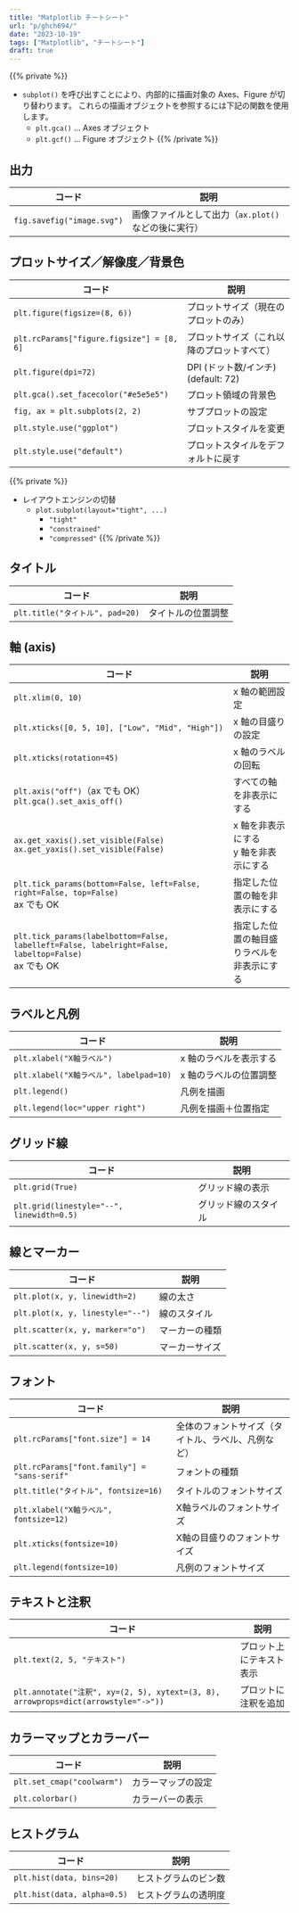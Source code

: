 ```yaml
---
title: "Matplotlib チートシート"
url: "p/ghch694/"
date: "2023-10-19"
tags: ["Matplotlib", "チートシート"]
draft: true
---
```


{{% private %}}
- `subplot()` を呼び出すことにより、内部的に描画対象の Axes、Figure が切り替わります。
これらの描画オブジェクトを参照するには下記の関数を使用します。
  - `plt.gca()` ... Axes オブジェクト
  - `plt.gcf()` ... Figure オブジェクト
{{% /private %}}


出力
----

| コード | 説明 |
| ---- | ---- |
| `fig.savefig("image.svg")` | 画像ファイルとして出力（`ax.plot()` などの後に実行） |


プロットサイズ／解像度／背景色
----

| コード | 説明 |
| ---- | ---- |
| `plt.figure(figsize=(8, 6))` | プロットサイズ（現在のプロットのみ） |
| `plt.rcParams["figure.figsize"] = [8, 6]` | プロットサイズ（これ以降のプロットすべて） |
| `plt.figure(dpi=72)` | DPI (ドット数/インチ) (default: 72) |
| `plt.gca().set_facecolor("#e5e5e5")` | プロット領域の背景色 |
| `fig, ax = plt.subplots(2, 2)` | サブプロットの設定 |
| `plt.style.use("ggplot")` | プロットスタイルを変更 |
| `plt.style.use("default")` | プロットスタイルをデフォルトに戻す |

{{% private %}}
- レイアウトエンジンの切替
  - `plot.subplot(layout="tight", ...)`
    - `"tight"`
    - `"constrained"`
    - `"compressed"`
{{% /private %}}


タイトル
----

| コード | 説明 |
| ---- | ---- |
| `plt.title("タイトル", pad=20)` | タイトルの位置調整 |


軸 (axis)
----

| コード | 説明 |
| ---- | ---- |
| `plt.xlim(0, 10)` | x 軸の範囲設定 |
| `plt.xticks([0, 5, 10], ["Low", "Mid", "High"])` | x 軸の目盛りの設定 |
| `plt.xticks(rotation=45)` | x 軸のラベルの回転 |
| `plt.axis("off")`（ax でも OK）<br/>`plt.gca().set_axis_off()` | すべての軸を非表示にする |
| `ax.get_xaxis().set_visible(False)`<br/>`ax.get_yaxis().set_visible(False)` | x 軸を非表示にする<br/>y 軸を非表示にする |
| `plt.tick_params(bottom=False, left=False, right=False, top=False)`<br/>ax でも OK | 指定した位置の軸を非表示にする |
| `plt.tick_params(labelbottom=False, labelleft=False, labelright=False, labeltop=False)`<br/>ax でも OK | 指定した位置の軸目盛りラベルを非表示にする |


ラベルと凡例
----

| コード | 説明 |
| ---- | ---- |
| `plt.xlabel("X軸ラベル")` | x 軸のラベルを表示する |
| `plt.xlabel("X軸ラベル", labelpad=10)` | x 軸のラベルの位置調整 |
| `plt.legend()` | 凡例を描画 |
| `plt.legend(loc="upper right")` | 凡例を描画＋位置指定 |


グリッド線
----

| コード | 説明 |
| ---- | ---- |
| `plt.grid(True)` | グリッド線の表示 |
| `plt.grid(linestyle="--", linewidth=0.5)` | グリッド線のスタイル |

線とマーカー
----

| コード | 説明 |
| ---- | ---- |
| `plt.plot(x, y, linewidth=2)` | 線の太さ |
| `plt.plot(x, y, linestyle="--")` | 線のスタイル |
| `plt.scatter(x, y, marker="o")` | マーカーの種類 |
| `plt.scatter(x, y, s=50)` | マーカーサイズ |


フォント
----

| コード | 説明 |
| ---- | ---- |
| `plt.rcParams["font.size"] = 14` | 全体のフォントサイズ（タイトル、ラベル、凡例など） |
| `plt.rcParams["font.family"] = "sans-serif"` | フォントの種類 |
| `plt.title("タイトル", fontsize=16)` | タイトルのフォントサイズ |
| `plt.xlabel("X軸ラベル", fontsize=12)` | X軸ラベルのフォントサイズ |
| `plt.xticks(fontsize=10)` | X軸の目盛りのフォントサイズ |
| `plt.legend(fontsize=10)` | 凡例のフォントサイズ |


テキストと注釈
----

| コード | 説明 |
| ---- | ---- |
| `plt.text(2, 5, "テキスト")` | プロット上にテキスト表示 |
| `plt.annotate("注釈", xy=(2, 5), xytext=(3, 8), arrowprops=dict(arrowstyle="->"))` | プロットに注釈を追加 |


カラーマップとカラーバー
----

| コード | 説明 |
| ---- | ---- |
| `plt.set_cmap("coolwarm")` | カラーマップの設定 |
| `plt.colorbar()` | カラーバーの表示 |


ヒストグラム
----

| コード | 説明 |
| ---- | ---- |
| `plt.hist(data, bins=20)` | ヒストグラムのビン数 |
| `plt.hist(data, alpha=0.5)` | ヒストグラムの透明度 |

